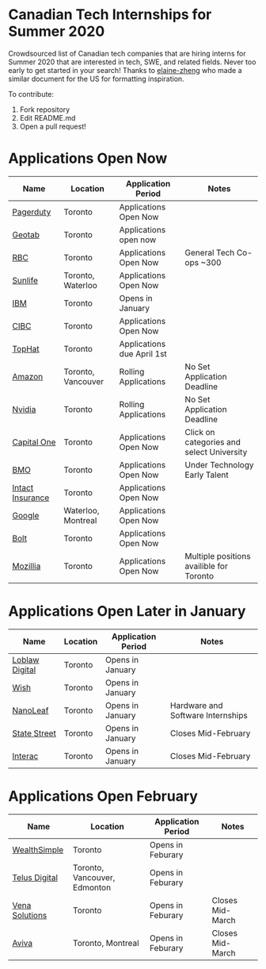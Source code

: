 # Canadian Tech Internships for Summer 2020
Crowdsourced list of Canadian tech companies that are hiring interns for Summer 2020 that are interested in tech, SWE, and related fields. Never too early to get started in your search! Thanks to [elaine-zheng](https://github.com/elaine-zheng/summer2020internships) who made a similar document for the US for formatting inspiration.

To contribute:
 1. Fork repository
 2. Edit README.md
 3. Open a pull request!
 
 
 # Applications Open Now
 
 | Name  |  Location |  Application Period |  Notes |
 |---|---|---|---|
 |  [Pagerduty](https://jobs.lever.co/pagerduty?commitment=Intern%2FCAP) |  Toronto |  Applications Open Now |   |
 |  [Geotab](https://careers.geotab.com/jobs/) |  Toronto | Applications open now  |   |
 |  [RBC](https://jobs.rbc.com/ca/en/c/internship-coop-jobs) |  Toronto | Applications Open Now  |  General Tech Co-ops ~300  |
 |  [Sunlife](https://sunlife.wd3.myworkdayjobs.com/Campus/3/refreshFacet/318c8bb6f553100021d223d9780d30be) |  Toronto, Waterloo | Applications Open Now  |   |
 |  [IBM](https://careers.ibm.com/ListJobs/All/Search/Country/CA/Position-Type/Intern) |  Toronto | Opens in January   |   |
 |  [CIBC]( https://cibc.wd3.myworkdayjobs.com/campus) |  Toronto | Applications Open Now   |   |
 |  [TopHat](https://jobs.lever.co/tophat/4589affd-1420-4d63-824f-f58c39eb37cc) |  Toronto | Applications due April 1st |   |
 | [Amazon](https://www.amazon.jobs/en/jobs/908772/software-development-engineer-intern-summer-2020-canada) |  Toronto, Vancouver | Rolling Applications | No Set Application Deadline  |
 | [Nvidia](https://nvidia.wd5.myworkdayjobs.com/NVIDIAExternalCareerSite/2/refreshFacet/318c8bb6f553100021d223d9780d30be) |  Toronto | Rolling Applications | No Set Application Deadline  |
 | [Capital One](https://www.capitalonecareers.ca/search-jobs) |  Toronto | Applications Open Now | Click on categories and select University  |
 |  [BMO](https://bmo.wd3.myworkdayjobs.com/External/5/refreshFacet/318c8bb6f553100021d223d9780d30be) |  Toronto | Applications Open Now   | Under Technology Early Talent |
 |  [Intact Insurance](https://careers.intact.ca/ca/en/c/students-jobs) |  Toronto | Applications Open Now  |   |
 |  [Google](https://g.co/kgs/dCkgG6) |  Waterloo, Montreal | Applications Open Now  |   |
 |  [Bolt](https://www.bolt.com/jobs/software-engineer-toronto-internship-summer-2020/42bdad97-98df-47bb-ad64-93652494f2ab/) |  Toronto | Applications Open Now  |   |
 |  [Mozillia](https://careers.mozilla.org/listings/?position_type=Intern) |  Toronto | Applications Open Now  | Multiple positions availible for Toronto  |



  



 # Applications Open Later in January
 
 | Name  |  Location |  Application Period |  Notes |
 |---|---|---|---|
 |  [Loblaw Digital](https://jobs.lever.co/loblawdigital) |  Toronto | Opens in January   |   |
 |  [Wish](https://jobs.lever.co/wish?department=University&team=University&location=Toronto%2C%20Canada) |  Toronto | Opens in January   |   |
  |  [NanoLeaf](https://www.indeedjobs.com/nanoleaf/jobs) |  Toronto | Opens in January   |  Hardware and Software Internships |
  |  [State Street](https://statestreet.wd1.myworkdayjobs.com/Global/1/refreshFacet/318c8bb6f553100021d223d9780d30be) |  Toronto | Opens in January   |  Closes Mid-February |
  | [Interac](https://interac.applytojob.com/apply) |  Toronto | Opens in January   |  Closes Mid-February | |
  

  



 # Applications Open February 
 | Name  |  Location |  Application Period |  Notes |
 |---|---|---|---|
 |  [WealthSimple](https://jobs.lever.co/wealthsimple?commitment=Intern) |  Toronto | Opens in Feburary   |   |
 |  [Telus Digital](https://telus.taleo.net/careersection/10000/jobsearch.ftl?f=null&a=null&multiline=true&ignoreSavedQuery?linktype=subnav#) |  Toronto, Vancouver, Edmonton | Opens in Feburary   |   |
 |  [Vena Solutions](https://careers.venasolutions.com/job-board/) |  Toronto | Opens in Feburary   |  Closes Mid-March |
 |  [Aviva](https://careers.avivacanada.com/career-levels/starting-your-career) |  Toronto, Montreal | Opens in Feburary   |  Closes Mid-March |

